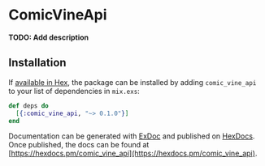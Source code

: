 # ComicVineApi

**TODO: Add description**

## Installation

If [available in Hex](https://hex.pm/docs/publish), the package can be installed
by adding `comic_vine_api` to your list of dependencies in `mix.exs`:

```elixir
def deps do
  [{:comic_vine_api, "~> 0.1.0"}]
end
```

Documentation can be generated with [ExDoc](https://github.com/elixir-lang/ex_doc)
and published on [HexDocs](https://hexdocs.pm). Once published, the docs can
be found at [https://hexdocs.pm/comic_vine_api](https://hexdocs.pm/comic_vine_api).

